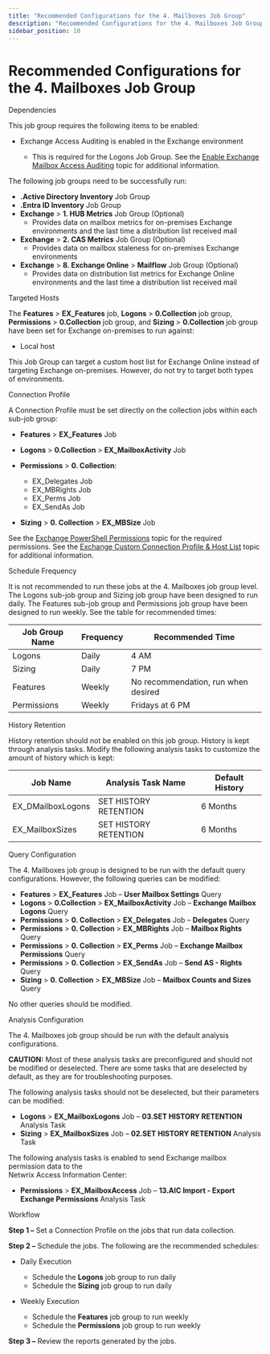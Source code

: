 ```yaml
---
title: "Recommended Configurations for the 4. Mailboxes Job Group"
description: "Recommended Configurations for the 4. Mailboxes Job Group"
sidebar_position: 10
---
```


# Recommended Configurations for the 4. Mailboxes Job Group

Dependencies

This job group requires the following items to be enabled:

- Exchange Access Auditing is enabled in the Exchange environment

    - This is required for the Logons Job Group. See the
      [Enable Exchange Mailbox Access Auditing](/docs/accessanalyzer/11.6/requirements/exchange/support/powershell.md#enable-exchange-mailbox-access-auditing)
      topic for additional information.

The following job groups need to be successfully run:

- **.Active Directory Inventory** Job Group
- **.Entra ID Inventory** Job Group
- **Exchange** > **1. HUB Metrics** Job Group (Optional)
    - Provides data on mailbox metrics for on-premises Exchange environments and the last time a
      distribution list received mail
- **Exchange** > **2. CAS Metrics** Job Group (Optional)
    - Provides data on mailbox staleness for on-premises Exchange environments
- **Exchange** > **8. Exchange Online** > **Mailflow** Job Group (Optional)
    - Provides data on distribution list metrics for Exchange Online environments and the last time
      a distribution list received mail

Targeted Hosts

The **Features** > **EX_Features** job, **Logons** > **0.Collection** job group, **Permissions** >
**0.Collection** job group, and **Sizing** > **0.Collection** job group have been set for Exchange
on-premises to run against:

- Local host

This Job Group can target a custom host list for Exchange Online instead of targeting Exchange
on-premises. However, do not try to target both types of environments.

Connection Profile

A Connection Profile must be set directly on the collection jobs within each sub-job group:

- **Features** > **EX_Features** Job
- **Logons** > **0.Collection** > **EX_MailboxActivity** Job
- **Permissions** > **0. Collection**:

    - EX_Delegates Job
    - EX_MBRights Job
    - EX_Perms Job
    - EX_SendAs Job

- **Sizing** > **0. Collection** > **EX_MBSize** Job

See the
[Exchange PowerShell Permissions](/docs/accessanalyzer/11.6/requirements/exchange/support/powershell.md)
topic for the required permissions. See the
[Exchange Custom Connection Profile & Host List](/docs/accessanalyzer/11.6/admin/datacollector/exchangeps/configurejob.md)
topic for additional information.

Schedule Frequency

It is not recommended to run these jobs at the 4. Mailboxes job group level. The Logons sub-job
group and Sizing job group have been designed to run daily. The Features sub-job group and
Permissions job group have been designed to run weekly. See the table for recommended times:

| Job Group Name | Frequency | Recommended Time                    |
| -------------- | --------- | ----------------------------------- |
| Logons         | Daily     | 4 AM                                |
| Sizing         | Daily     | 7 PM                                |
| Features       | Weekly    | No recommendation, run when desired |
| Permissions    | Weekly    | Fridays at 6 PM                     |

History Retention

History retention should not be enabled on this job group. History is kept through analysis tasks.
Modify the following analysis tasks to customize the amount of history which is kept:

| Job Name          | Analysis Task Name    | Default History |
| ----------------- | --------------------- | --------------- |
| EX_DMailboxLogons | SET HISTORY RETENTION | 6 Months        |
| EX_MailboxSizes   | SET HISTORY RETENTION | 6 Months        |

Query Configuration

The 4. Mailboxes job group is designed to be run with the default query configurations. However, the
following queries can be modified:

- **Features** > **EX_Features** Job – **User Mailbox Settings** Query
- **Logons** > **0.Collection** > **EX_MailboxActivity** Job – **Exchange Mailbox Logons** Query
- **Permissions** > **0. Collection** > **EX_Delegates** Job – **Delegates** Query
- **Permissions** > **0. Collection** > **EX_MBRights** Job – **Mailbox Rights** Query
- **Permissions** > **0. Collection** > **EX_Perms** Job – **Exchange Mailbox Permissions** Query
- **Permissions** > **0. Collection** > **EX_SendAs** Job – **Send AS - Rights** Query
- **Sizing** > **0. Collection** > **EX_MBSize** Job – **Mailbox Counts and Sizes** Query

No other queries should be modified.

Analysis Configuration

The 4. Mailboxes job group should be run with the default analysis configurations.

**CAUTION:** Most of these analysis tasks are preconfigured and should not be modified or
deselected. There are some tasks that are deselected by default, as they are for troubleshooting
purposes.

The following analysis tasks should not be deselected, but their parameters can be modified:

- **Logons** > **EX_MailboxLogons** Job – **03.SET HISTORY RETENTION** Analysis Task
- **Sizing** > **EX_MailboxSizes** Job – **02.SET HISTORY RETENTION** Analysis Task

The following analysis tasks is enabled to send Exchange mailbox permission data to the  
Netwrix Access Information Center:

- **Permissions** > **EX_MailboxAccess** Job – **13.AIC Import - Export Exchange Permissions**
  Analysis Task

Workflow

**Step 1 –** Set a Connection Profile on the jobs that run data collection.

**Step 2 –** Schedule the jobs. The following are the recommended schedules:

- Daily Execution

    - Schedule the **Logons** job group to run daily
    - Schedule the **Sizing** job group to run daily

- Weekly Execution

    - Schedule the **Features** job group to run weekly
    - Schedule the **Permissions** job group to run weekly

**Step 3 –** Review the reports generated by the jobs.
